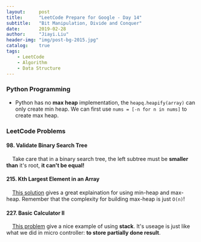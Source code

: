 ```yaml
---
layout:     post
title:      "LeetCode Prepare for Google - Day 14"
subtitle:   "Bit Manipulation, Divide and Conquer"
date:       2019-02-28
author:     "Jiayi.Liu"
header-img: "img/post-bg-2015.jpg"
catalog: 	true
tags:
    - LeetCode
    - Algorithm
    - Data Structure
---
```


### Python Programming

* Python has no **max heap** implementation, the `heapq.heapify(array)` can only create min heap. We can first use `nums = [-n for n in nums]` to create max heap.

### LeetCode Problems

#### 98. Validate Binary Search Tree

&nbsp;&nbsp;&nbsp;&nbsp;Take care that in a binary search tree, the left subtree must be **smaller than** it's root, **it can't be equal!**

#### 215. Kth Largest Element in an Array

&nbsp;&nbsp;&nbsp;&nbsp;[This solution](https://leetcode.com/problems/kth-largest-element-in-an-array/discuss/167837/Python-or-tm) gives a great explaination for using min-heap and max-heap. Remember that the complexity for building max-heap is just `O(n)`!

#### 227. Basic Calculator II

&nbsp;&nbsp;&nbsp;&nbsp;[This problem](https://leetcode.com/problems/basic-calculator-ii/discuss/63076/Python-short-solution-with-stack.) give a nice example of using **stack**. It's useage is just like what we did in micro controller: **to store partially done result**.